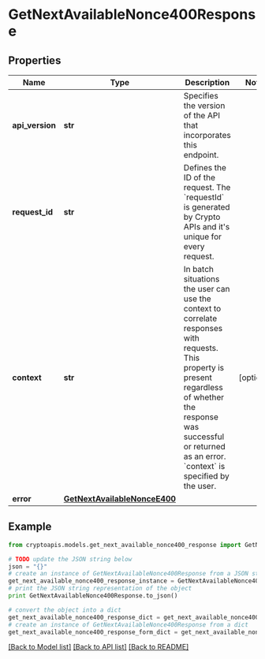 # GetNextAvailableNonce400Response


## Properties
Name | Type | Description | Notes
------------ | ------------- | ------------- | -------------
**api_version** | **str** | Specifies the version of the API that incorporates this endpoint. | 
**request_id** | **str** | Defines the ID of the request. The &#x60;requestId&#x60; is generated by Crypto APIs and it&#39;s unique for every request. | 
**context** | **str** | In batch situations the user can use the context to correlate responses with requests. This property is present regardless of whether the response was successful or returned as an error. &#x60;context&#x60; is specified by the user. | [optional] 
**error** | [**GetNextAvailableNonceE400**](GetNextAvailableNonceE400.md) |  | 

## Example

```python
from cryptoapis.models.get_next_available_nonce400_response import GetNextAvailableNonce400Response

# TODO update the JSON string below
json = "{}"
# create an instance of GetNextAvailableNonce400Response from a JSON string
get_next_available_nonce400_response_instance = GetNextAvailableNonce400Response.from_json(json)
# print the JSON string representation of the object
print GetNextAvailableNonce400Response.to_json()

# convert the object into a dict
get_next_available_nonce400_response_dict = get_next_available_nonce400_response_instance.to_dict()
# create an instance of GetNextAvailableNonce400Response from a dict
get_next_available_nonce400_response_form_dict = get_next_available_nonce400_response.from_dict(get_next_available_nonce400_response_dict)
```
[[Back to Model list]](../README.md#documentation-for-models) [[Back to API list]](../README.md#documentation-for-api-endpoints) [[Back to README]](../README.md)



